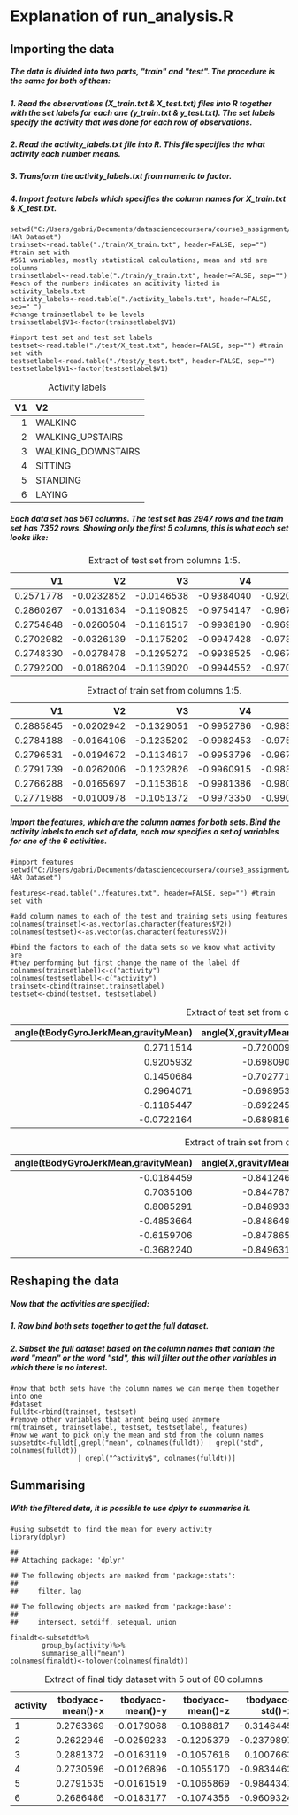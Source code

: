 Explanation of run\_analysis.R
============================

Importing the data
------------------

##### The data is divided into two parts, "train" and "test". The procedure is the same for both of them:

##### 1. Read the observations (X\_train.txt & X\_test.txt) files into R together with the set labels for each one (y\_train.txt & y\_test.txt). The set labels specify the activity that was done for each row of observations.

##### 2. Read the activity\_labels.txt file into R. This file specifies the what activity each number means.

##### 3. Transform the activity\_labels.txt from numeric to factor.

##### 4. Import feature labels which specifies the column names for X\_train.txt & X\_test.txt.

    setwd("C:/Users/gabri/Documents/datasciencecoursera/course3_assignment/UCI HAR Dataset")
    trainset<-read.table("./train/X_train.txt", header=FALSE, sep="") #train set with
    #561 variables, mostly statistical calculations, mean and std are columns 
    trainsetlabel<-read.table("./train/y_train.txt", header=FALSE, sep="") 
    #each of the numbers indicates an acitivity listed in activity_labels.txt
    activity_labels<-read.table("./activity_labels.txt", header=FALSE, sep=" ")
    #change trainsetlabel to be levels 
    trainsetlabel$V1<-factor(trainsetlabel$V1)

    #import test set and test set labels 
    testset<-read.table("./test/X_test.txt", header=FALSE, sep="") #train set with
    testsetlabel<-read.table("./test/y_test.txt", header=FALSE, sep="") 
    testsetlabel$V1<-factor(testsetlabel$V1)

<table>
<caption>Activity labels</caption>
<thead>
<tr class="header">
<th align="right">V1</th>
<th align="left">V2</th>
</tr>
</thead>
<tbody>
<tr class="odd">
<td align="right">1</td>
<td align="left">WALKING</td>
</tr>
<tr class="even">
<td align="right">2</td>
<td align="left">WALKING_UPSTAIRS</td>
</tr>
<tr class="odd">
<td align="right">3</td>
<td align="left">WALKING_DOWNSTAIRS</td>
</tr>
<tr class="even">
<td align="right">4</td>
<td align="left">SITTING</td>
</tr>
<tr class="odd">
<td align="right">5</td>
<td align="left">STANDING</td>
</tr>
<tr class="even">
<td align="right">6</td>
<td align="left">LAYING</td>
</tr>
</tbody>
</table>

##### Each data set has 561 columns. The test set has 2947 rows and the train set has 7352 rows. Showing only the first 5 columns, this is what each set looks like:

<table>
<caption>Extract of test set from columns 1:5.</caption>
<thead>
<tr class="header">
<th align="right">V1</th>
<th align="right">V2</th>
<th align="right">V3</th>
<th align="right">V4</th>
<th align="right">V5</th>
</tr>
</thead>
<tbody>
<tr class="odd">
<td align="right">0.2571778</td>
<td align="right">-0.0232852</td>
<td align="right">-0.0146538</td>
<td align="right">-0.9384040</td>
<td align="right">-0.9200908</td>
</tr>
<tr class="even">
<td align="right">0.2860267</td>
<td align="right">-0.0131634</td>
<td align="right">-0.1190825</td>
<td align="right">-0.9754147</td>
<td align="right">-0.9674579</td>
</tr>
<tr class="odd">
<td align="right">0.2754848</td>
<td align="right">-0.0260504</td>
<td align="right">-0.1181517</td>
<td align="right">-0.9938190</td>
<td align="right">-0.9699255</td>
</tr>
<tr class="even">
<td align="right">0.2702982</td>
<td align="right">-0.0326139</td>
<td align="right">-0.1175202</td>
<td align="right">-0.9947428</td>
<td align="right">-0.9732676</td>
</tr>
<tr class="odd">
<td align="right">0.2748330</td>
<td align="right">-0.0278478</td>
<td align="right">-0.1295272</td>
<td align="right">-0.9938525</td>
<td align="right">-0.9674455</td>
</tr>
<tr class="even">
<td align="right">0.2792200</td>
<td align="right">-0.0186204</td>
<td align="right">-0.1139020</td>
<td align="right">-0.9944552</td>
<td align="right">-0.9704169</td>
</tr>
</tbody>
</table>

<table>
<caption>Extract of train set from columns 1:5.</caption>
<thead>
<tr class="header">
<th align="right">V1</th>
<th align="right">V2</th>
<th align="right">V3</th>
<th align="right">V4</th>
<th align="right">V5</th>
</tr>
</thead>
<tbody>
<tr class="odd">
<td align="right">0.2885845</td>
<td align="right">-0.0202942</td>
<td align="right">-0.1329051</td>
<td align="right">-0.9952786</td>
<td align="right">-0.9831106</td>
</tr>
<tr class="even">
<td align="right">0.2784188</td>
<td align="right">-0.0164106</td>
<td align="right">-0.1235202</td>
<td align="right">-0.9982453</td>
<td align="right">-0.9753002</td>
</tr>
<tr class="odd">
<td align="right">0.2796531</td>
<td align="right">-0.0194672</td>
<td align="right">-0.1134617</td>
<td align="right">-0.9953796</td>
<td align="right">-0.9671870</td>
</tr>
<tr class="even">
<td align="right">0.2791739</td>
<td align="right">-0.0262006</td>
<td align="right">-0.1232826</td>
<td align="right">-0.9960915</td>
<td align="right">-0.9834027</td>
</tr>
<tr class="odd">
<td align="right">0.2766288</td>
<td align="right">-0.0165697</td>
<td align="right">-0.1153618</td>
<td align="right">-0.9981386</td>
<td align="right">-0.9808173</td>
</tr>
<tr class="even">
<td align="right">0.2771988</td>
<td align="right">-0.0100978</td>
<td align="right">-0.1051372</td>
<td align="right">-0.9973350</td>
<td align="right">-0.9904868</td>
</tr>
</tbody>
</table>

##### Import the features, which are the column names for both sets. Bind the activity labels to each set of data, each row specifies a set of variables for one of the 6 activities.

    #import features 
    setwd("C:/Users/gabri/Documents/datasciencecoursera/course3_assignment/UCI HAR Dataset")

    features<-read.table("./features.txt", header=FALSE, sep="") #train set with

    #add column names to each of the test and training sets using features 
    colnames(trainset)<-as.vector(as.character(features$V2))
    colnames(testset)<-as.vector(as.character(features$V2))

    #bind the factors to each of the data sets so we know what activity are 
    #they performing but first change the name of the label df
    colnames(trainsetlabel)<-c("activity")
    colnames(testsetlabel)<-c("activity")
    trainset<-cbind(trainset,trainsetlabel)
    testset<-cbind(testset, testsetlabel)

<table>
<caption>Extract of test set from columns 558 to 562.</caption>
<thead>
<tr class="header">
<th align="right">angle(tBodyGyroJerkMean,gravityMean)</th>
<th align="right">angle(X,gravityMean)</th>
<th align="right">angle(Y,gravityMean)</th>
<th align="right">angle(Z,gravityMean)</th>
<th align="left">activity</th>
</tr>
</thead>
<tbody>
<tr class="odd">
<td align="right">0.2711514</td>
<td align="right">-0.7200093</td>
<td align="right">0.2768010</td>
<td align="right">-0.0579783</td>
<td align="left">5</td>
</tr>
<tr class="even">
<td align="right">0.9205932</td>
<td align="right">-0.6980908</td>
<td align="right">0.2813429</td>
<td align="right">-0.0838980</td>
<td align="left">5</td>
</tr>
<tr class="odd">
<td align="right">0.1450684</td>
<td align="right">-0.7027715</td>
<td align="right">0.2800830</td>
<td align="right">-0.0793462</td>
<td align="left">5</td>
</tr>
<tr class="even">
<td align="right">0.2964071</td>
<td align="right">-0.6989538</td>
<td align="right">0.2841138</td>
<td align="right">-0.0771080</td>
<td align="left">5</td>
</tr>
<tr class="odd">
<td align="right">-0.1185447</td>
<td align="right">-0.6922450</td>
<td align="right">0.2907220</td>
<td align="right">-0.0738568</td>
<td align="left">5</td>
</tr>
<tr class="even">
<td align="right">-0.0722164</td>
<td align="right">-0.6898161</td>
<td align="right">0.2948958</td>
<td align="right">-0.0684707</td>
<td align="left">5</td>
</tr>
</tbody>
</table>

<table>
<caption>Extract of train set from columns 558 to 562.</caption>
<thead>
<tr class="header">
<th align="right">angle(tBodyGyroJerkMean,gravityMean)</th>
<th align="right">angle(X,gravityMean)</th>
<th align="right">angle(Y,gravityMean)</th>
<th align="right">angle(Z,gravityMean)</th>
<th align="left">activity</th>
</tr>
</thead>
<tbody>
<tr class="odd">
<td align="right">-0.0184459</td>
<td align="right">-0.8412468</td>
<td align="right">0.1799406</td>
<td align="right">-0.0586269</td>
<td align="left">5</td>
</tr>
<tr class="even">
<td align="right">0.7035106</td>
<td align="right">-0.8447876</td>
<td align="right">0.1802889</td>
<td align="right">-0.0543167</td>
<td align="left">5</td>
</tr>
<tr class="odd">
<td align="right">0.8085291</td>
<td align="right">-0.8489335</td>
<td align="right">0.1806373</td>
<td align="right">-0.0491178</td>
<td align="left">5</td>
</tr>
<tr class="even">
<td align="right">-0.4853664</td>
<td align="right">-0.8486494</td>
<td align="right">0.1819348</td>
<td align="right">-0.0476632</td>
<td align="left">5</td>
</tr>
<tr class="odd">
<td align="right">-0.6159706</td>
<td align="right">-0.8478652</td>
<td align="right">0.1851512</td>
<td align="right">-0.0438923</td>
<td align="left">5</td>
</tr>
<tr class="even">
<td align="right">-0.3682240</td>
<td align="right">-0.8496316</td>
<td align="right">0.1848225</td>
<td align="right">-0.0421264</td>
<td align="left">5</td>
</tr>
</tbody>
</table>

Reshaping the data
------------------

##### Now that the activities are specified:

##### 1. Row bind both sets together to get the full dataset.

##### 2. Subset the full dataset based on the column names that contain the word "mean" or the word "std", this will filter out the other variables in which there is no interest.

    #now that both sets have the column names we can merge them together into one
    #dataset 
    fulldt<-rbind(trainset, testset)
    #remove other variables that arent being used anymore 
    rm(trainset, trainsetlabel, testset, testsetlabel, features)
    #now we want to pick only the mean and std from the column names
    subsetdt<-fulldt[,grepl("mean", colnames(fulldt)) | grepl("std", colnames(fulldt))
                     | grepl("^activity$", colnames(fulldt))]

Summarising
-----------

##### With the filtered data, it is possible to use dplyr to summarise it.

    #using subsetdt to find the mean for every activity 
    library(dplyr)

    ## 
    ## Attaching package: 'dplyr'

    ## The following objects are masked from 'package:stats':
    ## 
    ##     filter, lag

    ## The following objects are masked from 'package:base':
    ## 
    ##     intersect, setdiff, setequal, union

    finaldt<-subsetdt%>%
            group_by(activity)%>%
            summarise_all("mean")
    colnames(finaldt)<-tolower(colnames(finaldt))

<table>
<caption>Extract of final tidy dataset with 5 out of 80 columns</caption>
<thead>
<tr class="header">
<th align="left">activity</th>
<th align="right">tbodyacc-mean()-x</th>
<th align="right">tbodyacc-mean()-y</th>
<th align="right">tbodyacc-mean()-z</th>
<th align="right">tbodyacc-std()-x</th>
</tr>
</thead>
<tbody>
<tr class="odd">
<td align="left">1</td>
<td align="right">0.2763369</td>
<td align="right">-0.0179068</td>
<td align="right">-0.1088817</td>
<td align="right">-0.3146445</td>
</tr>
<tr class="even">
<td align="left">2</td>
<td align="right">0.2622946</td>
<td align="right">-0.0259233</td>
<td align="right">-0.1205379</td>
<td align="right">-0.2379897</td>
</tr>
<tr class="odd">
<td align="left">3</td>
<td align="right">0.2881372</td>
<td align="right">-0.0163119</td>
<td align="right">-0.1057616</td>
<td align="right">0.1007663</td>
</tr>
<tr class="even">
<td align="left">4</td>
<td align="right">0.2730596</td>
<td align="right">-0.0126896</td>
<td align="right">-0.1055170</td>
<td align="right">-0.9834462</td>
</tr>
<tr class="odd">
<td align="left">5</td>
<td align="right">0.2791535</td>
<td align="right">-0.0161519</td>
<td align="right">-0.1065869</td>
<td align="right">-0.9844347</td>
</tr>
<tr class="even">
<td align="left">6</td>
<td align="right">0.2686486</td>
<td align="right">-0.0183177</td>
<td align="right">-0.1074356</td>
<td align="right">-0.9609324</td>
</tr>
</tbody>
</table>
